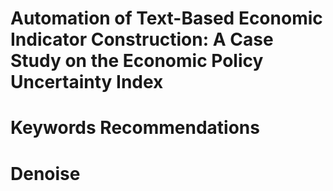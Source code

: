 # Automation of Text-Based Economic Indicator Construction: A Case Study on the Economic Policy Uncertainty Index


# Keywords Recommendations


# Denoise
